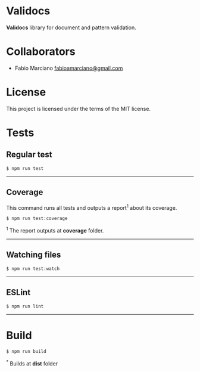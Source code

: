 # Validocs

**Validocs** library for document and pattern validation.

# Collaborators

- Fabio Marciano <fabioamarciano@gmail.com>

# License

This project is licensed under the terms of the MIT license.

# Tests

## Regular test

```shell
$ npm run test
```

---

## Coverage

This command runs all tests and outputs a report<sup>1</sup> about its coverage.

```shell
$ npm run test:coverage
```

<sup>1</sup> The report outputs at **coverage** folder.

---

## Watching files

```shell
$ npm run test:watch
```

---

## ESLint

```shell
$ npm run lint
```

---

# Build

```shell
$ npm run build
```

<sup>\*</sup> Builds at **dist** folder
